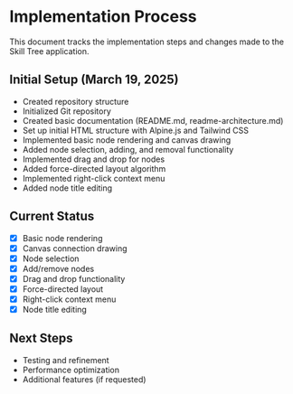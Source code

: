 # Implementation Process

This document tracks the implementation steps and changes made to the Skill Tree application.

## Initial Setup (March 19, 2025)
- Created repository structure
- Initialized Git repository
- Created basic documentation (README.md, readme-architecture.md)
- Set up initial HTML structure with Alpine.js and Tailwind CSS
- Implemented basic node rendering and canvas drawing
- Added node selection, adding, and removal functionality
- Implemented drag and drop for nodes
- Added force-directed layout algorithm
- Implemented right-click context menu
- Added node title editing

## Current Status
- [x] Basic node rendering
- [x] Canvas connection drawing
- [x] Node selection
- [x] Add/remove nodes
- [x] Drag and drop functionality
- [x] Force-directed layout
- [x] Right-click context menu
- [x] Node title editing

## Next Steps
- Testing and refinement
- Performance optimization
- Additional features (if requested)
